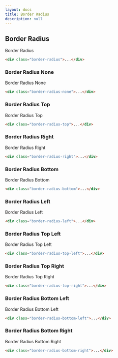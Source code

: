 ```yaml
---
layout: docs
title: Border Radius
description: null
---
```


## Border Radius

<div class="padding-xs border border-radius">Border Radius</div>

```html
<div class="border-radius">...</div>
```

### Border Radius None

<div class="padding-xs border border-radius-none">Border Radius None</div>

```html
<div class="border-radius-none">...</div>
```

### Border Radius Top

<div class="padding-xs border border-radius-top">Border Radius Top</div>

```html
<div class="border-radius-top">...</div>
```

### Border Radius Right

<div class="padding-xs border border-radius-right">Border Radius Right</div>

```html
<div class="border-radius-right">...</div>
```

### Border Radius Bottom

<div class="padding-xs border border-radius-bottom">Border Radius Bottom</div>

```html
<div class="border-radius-bottom">...</div>
```

### Border Radius Left

<div class="padding-xs border border-radius-left">Border Radius Left</div>

```html
<div class="border-radius-left">...</div>
```

### Border Radius Top Left

<div class="padding-xs border border-radius-top-left">Border Radius Top Left</div>

```html
<div class="border-radius-top-left">...</div>
```

### Border Radius Top Right

<div class="padding-xs border border-radius-top-right">Border Radius Top Right</div>

```html
<div class="border-radius-top-right">...</div>
```

### Border Radius Bottom Left

<div class="padding-xs border border-radius-bottom-left">Border Radius Bottom Left</div>

```html
<div class="border-radius-bottom-left">...</div>
```

### Border Radius Bottom Right

<div class="padding-xs border border-radius-bottom-right">Border Radius Bottom Right</div>

```html
<div class="border-radius-bottom-right">...</div>
```
